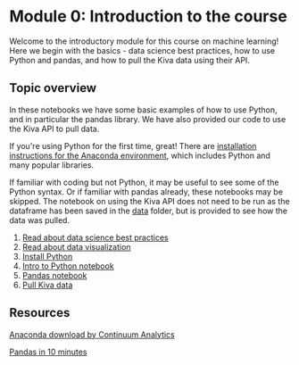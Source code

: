 Module 0: Introduction to the course
======

Welcome to the introductory module for this course on machine learning! Here we begin with the basics - data science best practices, how to use Python and pandas, and how to pull the Kiva data using their API. 

Topic overview
----

In these notebooks we have some basic examples of how to use Python, and in particular the pandas library. We have also provided our code to use the Kiva API to pull data.

If you're using Python for the first time, great! There are [installation instructions for the Anaconda environment](python_installation_instructions.md), which includes Python and many popular libraries.

If familiar with coding but not Python, it may be useful to see some of the Python syntax. Or if familiar with pandas already, these notebooks may be skipped. The notebook on using the Kiva API does not need to be run as the dataframe has been saved in the [data](../data/) folder, but is provided to see how the data was pulled. 

1. [Read about data science best practices](best_practices_data_science.pdf)
1. [Read about data visualization](intro_to_visualization.pptx)
1. [Install Python](python_installation_instructions.md)
1. [Intro to Python notebook](intro_to_python.ipynb)
1. [Pandas notebook](intro_to_pandas.ipynb)
1. [Pull Kiva data](Retrieving_Kiva_data_from_API.ipynb)

Resources
----

[Anaconda download by Continuum Analytics](https://www.continuum.io/downloads)

[Pandas in 10 minutes](http://pandas.pydata.org/pandas-docs/stable/10min.html)

